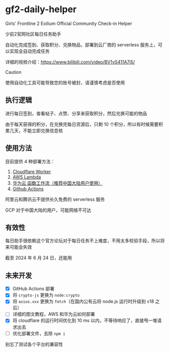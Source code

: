 # gf2-daily-helper
Girls' Frontline 2 Exilium Official Community Check-in Helper

少前2官网社区每日任务助手

自动化完成签到、获取积分、兑换物品，部署到云厂商的 serverless 服务上，可以实现全自动完成任务

详细的视频介绍：https://www.bilibili.com/video/BV1vS411A7i5/

> [!CAUTION]
> 使用自动化工具可能导致您的账号被封，请谨慎考虑是否使用

## 执行逻辑
进行每日签到，查看帖子、点赞、分享来获取积分，然后兑换可能的物品

由于每天获得的积分，在兑换完每日资源后，只剩 10 个积分，所以有时候需要积累几天，不能立即兑换信息核

## 使用方法
目前提供 4 种部署方法：
1. [Cloudflare Worker](./docs/cloudflare.md)
2. [AWS Lambda](./docs/aws.md)
3. [华为云 函数工作流（推荐中国大陆用户使用）](./docs/huawei-cloud.md)
4. [Github Actions](./docs/github-actions.md)

阿里云和腾讯云不提供长久免费的 serverless 服务

GCP 对于中国大陆的用户，可能网络不可达

## 有效性
每日助手很依赖这个官方论坛对于每日任务不上难度，不用太多校验手段，所以将来可能会失效

截至 2024 年 6 月 24 日，还能用

## 未来开发
- [x] GitHub Actions 部署
- [x] 将 `crypto-js` 更换为 `node:crypto`
- [x] 将 `axios.xxx` 更换为 `fetch`（在国内公有云将 node.js 运行时升级到 v18 之后）
- [ ] 详细的图文教程，AWS 和华为云如何部署
- [x] 将 cloudflare 的运行时间优化到 10 ms 以内，不等待响应了，直接甩一堆请求出去
- [ ] 优化部署文件，去除 `npm i`

别忘了测试各个平台的兼容性